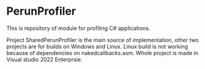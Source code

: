 # PerunProfiler

This is repository of module for profiling C# applications.

Project SharedPerunProfiler is the main source of implementation, other two projects are for builds on Windows and Linux.
Linux build is not working because of dependencies on nakedcallbacks.asm. Whole project is made in Visual studio 2022 Enterprsie.